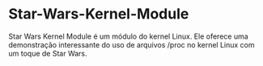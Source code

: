 # Star-Wars-Kernel-Module
Star Wars Kernel Module é um módulo do kernel Linux. Ele oferece uma demonstração interessante do uso de arquivos /proc no kernel Linux com um toque de Star Wars.
